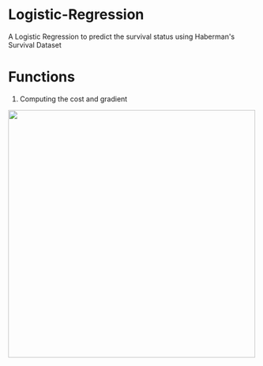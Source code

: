 # Logistic-Regression
A Logistic Regression to predict the survival status using Haberman's Survival Dataset

# Functions
1. Computing the cost and gradient

<img src="../Logistic-regression/images/cost-function.png" width="500px">
